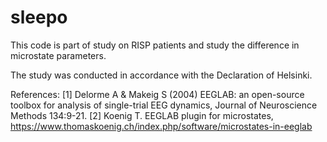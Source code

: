 # sleepo

This code is part of study on RISP patients and study the difference in microstate parameters. 

The study was conducted in accordance with the Declaration of Helsinki. 


References:
[1] Delorme A & Makeig S (2004) EEGLAB: an open-source toolbox for analysis of single-trial EEG dynamics, Journal of Neuroscience Methods 134:9-21.
[2] Koenig T. EEGLAB plugin for microstates, https://www.thomaskoenig.ch/index.php/software/microstates-in-eeglab
